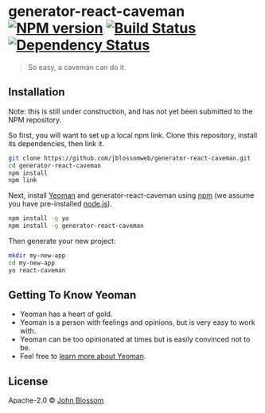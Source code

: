 # generator-react-caveman [![NPM version][npm-image]][npm-url] [![Build Status][travis-image]][travis-url] [![Dependency Status][daviddm-image]][daviddm-url]
> So easy, a caveman can do it.

## Installation

Note: this is still under construction, and has not yet been submitted to the NPM repository.

So first, you will want to set up a local npm link. Clone this repository, install its dependencies, then link it.

```bash
git clone https://github.com/jblossomweb/generator-react-caveman.git
cd generator-react-caveman
npm install
npm link
```

Next, install [Yeoman](http://yeoman.io) and generator-react-caveman using [npm](https://www.npmjs.com/) (we assume you have pre-installed [node.js](https://nodejs.org/)).

```bash
npm install -g yo
npm install -g generator-react-caveman
```

Then generate your new project:

```bash
mkdir my-new-app
cd my-new-app
yo react-caveman
```

## Getting To Know Yeoman

 * Yeoman has a heart of gold.
 * Yeoman is a person with feelings and opinions, but is very easy to work with.
 * Yeoman can be too opinionated at times but is easily convinced not to be.
 * Feel free to [learn more about Yeoman](http://yeoman.io/).

## License

Apache-2.0 © [John Blossom](jblossom.io)


[npm-image]: https://badge.fury.io/js/generator-react-caveman.svg
[npm-url]: https://npmjs.org/package/generator-react-caveman
[travis-image]: https://travis-ci.org/jblossomweb/generator-react-caveman.svg?branch=master
[travis-url]: https://travis-ci.org/jblossomweb/generator-react-caveman
[daviddm-image]: https://david-dm.org/jblossomweb/generator-react-caveman.svg?theme=shields.io
[daviddm-url]: https://david-dm.org/jblossomweb/generator-react-caveman
